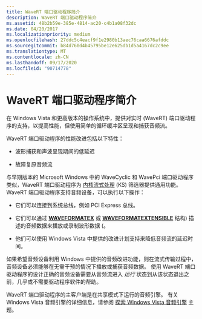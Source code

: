 ```yaml
---
title: WaveRT 端口驱动程序简介
description: WaveRT 端口驱动程序简介
ms.assetid: 48b2b59e-385e-4814-ac20-c4b1a08f32dc
ms.date: 04/20/2017
ms.localizationpriority: medium
ms.openlocfilehash: 27ddc5c4eacf9f1e2980b13aec76caa6676afddc
ms.sourcegitcommit: b84d760d4b45795be12e625db1d5a4167dc2c9ee
ms.translationtype: MT
ms.contentlocale: zh-CN
ms.lasthandoff: 09/17/2020
ms.locfileid: "90714778"
---
```

# <a name="introducing-the-wavert-port-driver"></a>WaveRT 端口驱动程序简介


在 Windows Vista 和更高版本的操作系统中，提供对实时 (WaveRT) 端口驱动程序的支持，以提高性能，但使用简单的循环缓冲区呈现和捕获音频流。

WaveRT 端口驱动程序的性能改进包括以下特性：

-   波形捕获和声波呈现期间的低延迟

-   故障复原音频流

与早期版本的 Microsoft Windows 中的 WaveCyclic 和 WavePci 端口驱动程序类似，WaveRT 端口驱动程序为 [内核流式处理](../stream/kernel-streaming.md) (KS) 筛选器提供通用功能。 WaveRT 端口驱动程序支持音频设备，可以执行以下操作：

-   它们可以连接到系统总线，例如 PCI Express 总线。

-   它们可以通过 [**WAVEFORMATEX**](/windows/win32/api/mmreg/ns-mmreg-twaveformatex) 或 [**WAVEFORMATEXTENSIBLE**](/windows-hardware/drivers/ddi/ksmedia/ns-ksmedia-waveformatextensible) 结构) 描述的音频数据来播放或录制波形数据 (。

-   他们可以使用 Windows Vista 中提供的改进计划支持来降低音频流的延迟时间。

如果希望音频设备利用 Windows 中提供的音频改进功能，则在流式传输过程中，音频设备必须能够在无需干预的情况下播放或捕获音频数据。 使用 WaveRT 端口驱动程序的设计正确的音频设备需要从音频流进入 *运行* 状态到从该状态退出之前，几乎或不需要驱动程序软件的帮助。

WaveRT 端口驱动程序的主客户端是在共享模式下运行的音频引擎。 有关 Windows Vista 音频引擎的详细信息，请参阅 [探索 Windows Vista 音频引擎](exploring-the-windows-vista-audio-engine.md) 主题。

 

